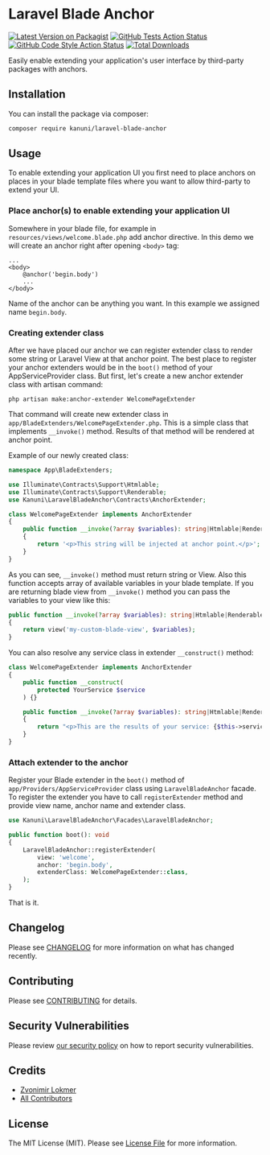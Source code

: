 # Laravel Blade Anchor

[![Latest Version on Packagist](https://img.shields.io/packagist/v/kanuni/laravel-blade-anchor.svg?style=flat-square)](https://packagist.org/packages/kanuni/laravel-blade-anchor)
[![GitHub Tests Action Status](https://img.shields.io/github/actions/workflow/status/kanuni/laravel-blade-anchor/run-tests.yml?branch=main&label=tests&style=flat-square)](https://github.com/kanuni/laravel-blade-anchor/actions?query=workflow%3Arun-tests+branch%3Amain)
[![GitHub Code Style Action Status](https://img.shields.io/github/actions/workflow/status/kanuni/laravel-blade-anchor/fix-php-code-style-issues.yml?branch=main&label=code%20style&style=flat-square)](https://github.com/kanuni/laravel-blade-anchor/actions?query=workflow%3A"Fix+PHP+code+style+issues"+branch%3Amain)
[![Total Downloads](https://img.shields.io/packagist/dt/kanuni/laravel-blade-anchor.svg?style=flat-square)](https://packagist.org/packages/kanuni/laravel-blade-anchor)

Easily enable extending your application's user interface by third-party packages with anchors.

## Installation

You can install the package via composer:

```bash
composer require kanuni/laravel-blade-anchor
```

## Usage

To enable extending your application UI you first need to place anchors on places in your blade template files where you want to allow third-party to extend your UI.

### Place anchor(s) to enable extending your application UI

Somewhere in your blade file, for example in `resources/views/welcome.blade.php` add anchor directive. In this demo we will create an anchor right after opening `<body>` tag:

```
...
<body>
    @anchor('begin.body')
    ...
</body>
```

Name of the anchor can be anything you want. In this example we assigned name `begin.body`.

### Creating extender class

After we have placed our anchor we can register extender class to render some string or Laravel View at that anchor point. The best place to register your anchor extenders would be in the `boot()` method of your AppServiceProvider class. But first, let's create a new anchor extender class with artisan command:

```
php artisan make:anchor-extender WelcomePageExtender
```

That command will create new extender class in `app/BladeExtenders/WelcomePageExtender.php`. This is a simple class that implements `__invoke()` method. Results of that method will be rendered at anchor point.

Example of our newly created class:

```php
namespace App\BladeExtenders;

use Illuminate\Contracts\Support\Htmlable;
use Illuminate\Contracts\Support\Renderable;
use Kanuni\LaravelBladeAnchor\Contracts\AnchorExtender;

class WelcomePageExtender implements AnchorExtender
{
    public function __invoke(?array $variables): string|Htmlable|Renderable
    {
        return '<p>This string will be injected at anchor point.</p>';
    }
}
```

As you can see, `__invoke()` method must return string or View. Also this function accepts array of available variables in your blade template. If you are returning blade view from `__invoke()` method you can pass the variables to your view like this:

```php
public function __invoke(?array $variables): string|Htmlable|Renderable
{
    return view('my-custom-blade-view', $variables);
}
```

You can also resolve any service class in extender `__construct()` method:

```php
class WelcomePageExtender implements AnchorExtender
{
    public function __construct(
        protected YourService $service
    ) {}

    public function __invoke(?array $variables): string|Htmlable|Renderable
    {
        return "<p>This are the results of your service: {$this->service->getResults()}</p>";
    }
}
```

### Attach extender to the anchor

Register your Blade extender in the `boot()` method of `app/Providers/AppServiceProvider` class using  `LaravelBladeAnchor` facade. To register the extender you have to call `registerExtender` method and provide view name, anchor name and extender class.

```php
use Kanuni\LaravelBladeAnchor\Facades\LaravelBladeAnchor;

public function boot(): void
{
    LaravelBladeAnchor::registerExtender(
        view: 'welcome',
        anchor: 'begin.body',
        extenderClass: WelcomePageExtender::class,
    );
}
```

That is it.

## Changelog

Please see [CHANGELOG](CHANGELOG.md) for more information on what has changed recently.

## Contributing

Please see [CONTRIBUTING](CONTRIBUTING.md) for details.

## Security Vulnerabilities

Please review [our security policy](../../security/policy) on how to report security vulnerabilities.

## Credits

- [Zvonimir Lokmer](https://github.com/tjodalv)
- [All Contributors](../../contributors)

## License

The MIT License (MIT). Please see [License File](LICENSE.md) for more information.
